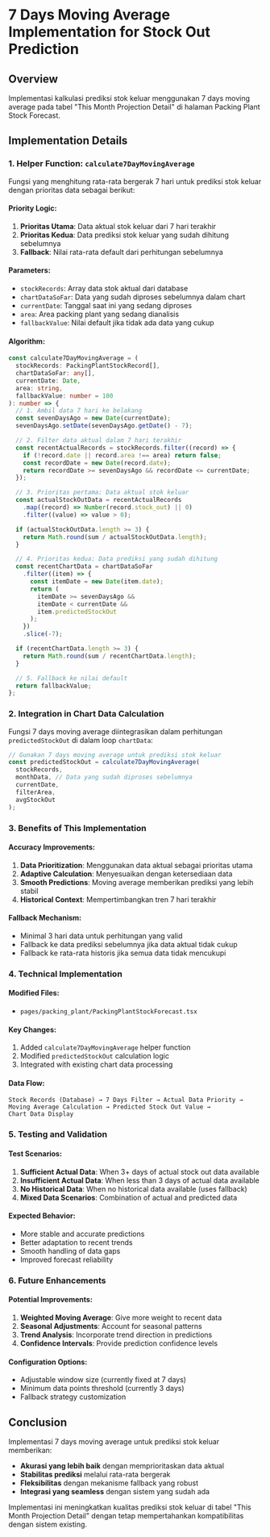 # 7 Days Moving Average Implementation for Stock Out Prediction

## Overview

Implementasi kalkulasi prediksi stok keluar menggunakan 7 days moving average pada tabel "This Month Projection Detail" di halaman Packing Plant Stock Forecast.

## Implementation Details

### 1. Helper Function: `calculate7DayMovingAverage`

Fungsi yang menghitung rata-rata bergerak 7 hari untuk prediksi stok keluar dengan prioritas data sebagai berikut:

#### Priority Logic:

1. **Prioritas Utama**: Data aktual stok keluar dari 7 hari terakhir
2. **Prioritas Kedua**: Data prediksi stok keluar yang sudah dihitung sebelumnya
3. **Fallback**: Nilai rata-rata default dari perhitungan sebelumnya

#### Parameters:

- `stockRecords`: Array data stok aktual dari database
- `chartDataSoFar`: Data yang sudah diproses sebelumnya dalam chart
- `currentDate`: Tanggal saat ini yang sedang diproses
- `area`: Area packing plant yang sedang dianalisis
- `fallbackValue`: Nilai default jika tidak ada data yang cukup

#### Algorithm:

```typescript
const calculate7DayMovingAverage = (
  stockRecords: PackingPlantStockRecord[],
  chartDataSoFar: any[],
  currentDate: Date,
  area: string,
  fallbackValue: number = 100
): number => {
  // 1. Ambil data 7 hari ke belakang
  const sevenDaysAgo = new Date(currentDate);
  sevenDaysAgo.setDate(sevenDaysAgo.getDate() - 7);

  // 2. Filter data aktual dalam 7 hari terakhir
  const recentActualRecords = stockRecords.filter((record) => {
    if (!record.date || record.area !== area) return false;
    const recordDate = new Date(record.date);
    return recordDate >= sevenDaysAgo && recordDate <= currentDate;
  });

  // 3. Prioritas pertama: Data aktual stok keluar
  const actualStockOutData = recentActualRecords
    .map((record) => Number(record.stock_out) || 0)
    .filter((value) => value > 0);

  if (actualStockOutData.length >= 3) {
    return Math.round(sum / actualStockOutData.length);
  }

  // 4. Prioritas kedua: Data prediksi yang sudah dihitung
  const recentChartData = chartDataSoFar
    .filter((item) => {
      const itemDate = new Date(item.date);
      return (
        itemDate >= sevenDaysAgo &&
        itemDate < currentDate &&
        item.predictedStockOut
      );
    })
    .slice(-7);

  if (recentChartData.length >= 3) {
    return Math.round(sum / recentChartData.length);
  }

  // 5. Fallback ke nilai default
  return fallbackValue;
};
```

### 2. Integration in Chart Data Calculation

Fungsi 7 days moving average diintegrasikan dalam perhitungan `predictedStockOut` di dalam loop `chartData`:

```typescript
// Gunakan 7 days moving average untuk prediksi stok keluar
const predictedStockOut = calculate7DayMovingAverage(
  stockRecords,
  monthData, // Data yang sudah diproses sebelumnya
  currentDate,
  filterArea,
  avgStockOut
);
```

### 3. Benefits of This Implementation

#### Accuracy Improvements:

1. **Data Prioritization**: Menggunakan data aktual sebagai prioritas utama
2. **Adaptive Calculation**: Menyesuaikan dengan ketersediaan data
3. **Smooth Predictions**: Moving average memberikan prediksi yang lebih stabil
4. **Historical Context**: Mempertimbangkan tren 7 hari terakhir

#### Fallback Mechanism:

- Minimal 3 hari data untuk perhitungan yang valid
- Fallback ke data prediksi sebelumnya jika data aktual tidak cukup
- Fallback ke rata-rata historis jika semua data tidak mencukupi

### 4. Technical Implementation

#### Modified Files:

- `pages/packing_plant/PackingPlantStockForecast.tsx`

#### Key Changes:

1. Added `calculate7DayMovingAverage` helper function
2. Modified `predictedStockOut` calculation logic
3. Integrated with existing chart data processing

#### Data Flow:

```
Stock Records (Database) → 7 Days Filter → Actual Data Priority →
Moving Average Calculation → Predicted Stock Out Value →
Chart Data Display
```

### 5. Testing and Validation

#### Test Scenarios:

1. **Sufficient Actual Data**: When 3+ days of actual stock out data available
2. **Insufficient Actual Data**: When less than 3 days of actual data available
3. **No Historical Data**: When no historical data available (uses fallback)
4. **Mixed Data Scenarios**: Combination of actual and predicted data

#### Expected Behavior:

- More stable and accurate predictions
- Better adaptation to recent trends
- Smooth handling of data gaps
- Improved forecast reliability

### 6. Future Enhancements

#### Potential Improvements:

1. **Weighted Moving Average**: Give more weight to recent data
2. **Seasonal Adjustments**: Account for seasonal patterns
3. **Trend Analysis**: Incorporate trend direction in predictions
4. **Confidence Intervals**: Provide prediction confidence levels

#### Configuration Options:

- Adjustable window size (currently fixed at 7 days)
- Minimum data points threshold (currently 3 days)
- Fallback strategy customization

## Conclusion

Implementasi 7 days moving average untuk prediksi stok keluar memberikan:

- **Akurasi yang lebih baik** dengan memprioritaskan data aktual
- **Stabilitas prediksi** melalui rata-rata bergerak
- **Fleksibilitas** dengan mekanisme fallback yang robust
- **Integrasi yang seamless** dengan sistem yang sudah ada

Implementasi ini meningkatkan kualitas prediksi stok keluar di tabel "This Month Projection Detail" dengan tetap mempertahankan kompatibilitas dengan sistem existing.
